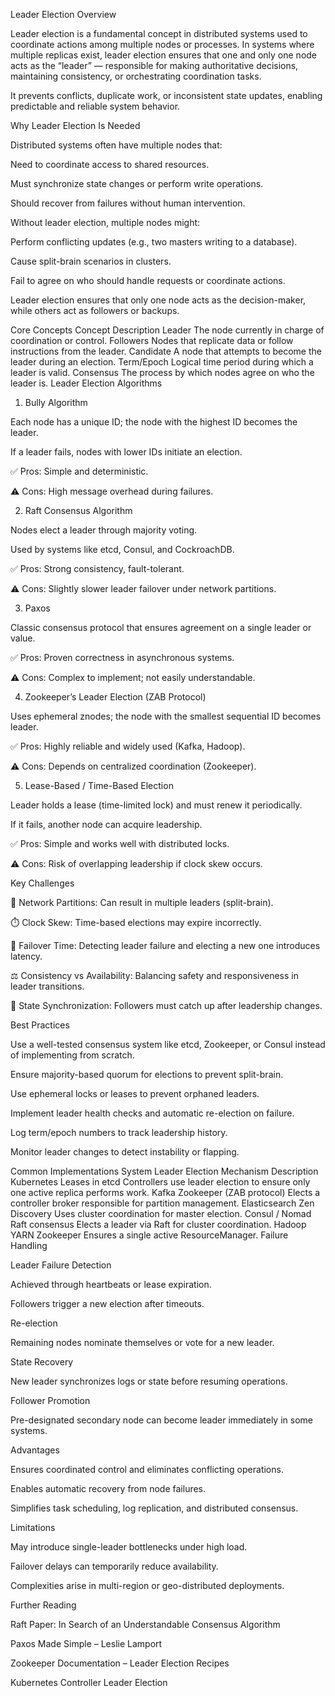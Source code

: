 Leader Election
Overview

Leader election is a fundamental concept in distributed systems used to coordinate actions among multiple nodes or processes.
In systems where multiple replicas exist, leader election ensures that one and only one node acts as the “leader” — responsible for making authoritative decisions, maintaining consistency, or orchestrating coordination tasks.

It prevents conflicts, duplicate work, or inconsistent state updates, enabling predictable and reliable system behavior.

Why Leader Election Is Needed

Distributed systems often have multiple nodes that:

Need to coordinate access to shared resources.

Must synchronize state changes or perform write operations.

Should recover from failures without human intervention.

Without leader election, multiple nodes might:

Perform conflicting updates (e.g., two masters writing to a database).

Cause split-brain scenarios in clusters.

Fail to agree on who should handle requests or coordinate actions.

Leader election ensures that only one node acts as the decision-maker, while others act as followers or backups.

Core Concepts
Concept	Description
Leader	The node currently in charge of coordination or control.
Followers	Nodes that replicate data or follow instructions from the leader.
Candidate	A node that attempts to become the leader during an election.
Term/Epoch	Logical time period during which a leader is valid.
Consensus	The process by which nodes agree on who the leader is.
Leader Election Algorithms
1. Bully Algorithm

Each node has a unique ID; the node with the highest ID becomes the leader.

If a leader fails, nodes with lower IDs initiate an election.

✅ Pros: Simple and deterministic.

⚠️ Cons: High message overhead during failures.

2. Raft Consensus Algorithm

Nodes elect a leader through majority voting.

Used by systems like etcd, Consul, and CockroachDB.

✅ Pros: Strong consistency, fault-tolerant.

⚠️ Cons: Slightly slower leader failover under network partitions.

3. Paxos

Classic consensus protocol that ensures agreement on a single leader or value.

✅ Pros: Proven correctness in asynchronous systems.

⚠️ Cons: Complex to implement; not easily understandable.

4. Zookeeper’s Leader Election (ZAB Protocol)

Uses ephemeral znodes; the node with the smallest sequential ID becomes leader.

✅ Pros: Highly reliable and widely used (Kafka, Hadoop).

⚠️ Cons: Depends on centralized coordination (Zookeeper).

5. Lease-Based / Time-Based Election

Leader holds a lease (time-limited lock) and must renew it periodically.

If it fails, another node can acquire leadership.

✅ Pros: Simple and works well with distributed locks.

⚠️ Cons: Risk of overlapping leadership if clock skew occurs.

Key Challenges

🧩 Network Partitions: Can result in multiple leaders (split-brain).

⏱️ Clock Skew: Time-based elections may expire incorrectly.

🔁 Failover Time: Detecting leader failure and electing a new one introduces latency.

⚖️ Consistency vs Availability: Balancing safety and responsiveness in leader transitions.

🧠 State Synchronization: Followers must catch up after leadership changes.

Best Practices

Use a well-tested consensus system like etcd, Zookeeper, or Consul instead of implementing from scratch.

Ensure majority-based quorum for elections to prevent split-brain.

Use ephemeral locks or leases to prevent orphaned leaders.

Implement leader health checks and automatic re-election on failure.

Log term/epoch numbers to track leadership history.

Monitor leader changes to detect instability or flapping.

Common Implementations
System	Leader Election Mechanism	Description
Kubernetes	Leases in etcd	Controllers use leader election to ensure only one active replica performs work.
Kafka	Zookeeper (ZAB protocol)	Elects a controller broker responsible for partition management.
Elasticsearch	Zen Discovery	Uses cluster coordination for master election.
Consul / Nomad	Raft consensus	Elects a leader via Raft for cluster coordination.
Hadoop YARN	Zookeeper	Ensures a single active ResourceManager.
Failure Handling

Leader Failure Detection

Achieved through heartbeats or lease expiration.

Followers trigger a new election after timeouts.

Re-election

Remaining nodes nominate themselves or vote for a new leader.

State Recovery

New leader synchronizes logs or state before resuming operations.

Follower Promotion

Pre-designated secondary node can become leader immediately in some systems.

Advantages

Ensures coordinated control and eliminates conflicting operations.

Enables automatic recovery from node failures.

Simplifies task scheduling, log replication, and distributed consensus.

Limitations

May introduce single-leader bottlenecks under high load.

Failover delays can temporarily reduce availability.

Complexities arise in multi-region or geo-distributed deployments.

Further Reading

Raft Paper: In Search of an Understandable Consensus Algorithm

Paxos Made Simple – Leslie Lamport

Zookeeper Documentation – Leader Election Recipes

Kubernetes Controller Leader Election
